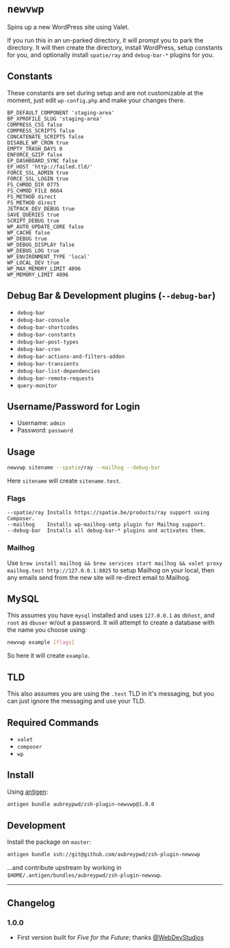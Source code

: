 # `newvwp`

Spins up a new WordPress site using Valet. 

If you run this in an un-parked directory, it will prompt you to park the directory. It will then create the directory, install WordPress, setup constants for you, and optionally install `spatie/ray` and `debug-bar-*` plugins for you.

## Constants

These constants are set during setup and are not customizable at the moment, just edit `wp-config.php` and make your changes there.

```
BP_DEFAULT_COMPONENT 'staging-area'
BP_XPROFILE_SLUG 'staging-area'
COMPRESS_CSS false 
COMPRESS_SCRIPTS false 
CONCATENATE_SCRIPTS false 
DISABLE_WP_CRON true 
EMPTY_TRASH_DAYS 0 
ENFORCE_GZIP false 
EP_DASHBOARD_SYNC false 
EP_HOST 'http://failed.tld/'
FORCE_SSL_ADMIN true 
FORCE_SSL_LOGIN true 
FS_CHMOD_DIR 0775 
FS_CHMOD_FILE 0664 
FS_METHOD direct
FS_METHOD direct 
JETPACK_DEV_DEBUG true 
SAVE_QUERIES true 
SCRIPT_DEBUG true 
WP_AUTO_UPDATE_CORE false 
WP_CACHE false 
WP_DEBUG true 
WP_DEBUG_DISPLAY false 
WP_DEBUG_LOG true 
WP_ENVIRONMENT_TYPE 'local'
WP_LOCAL_DEV true 
WP_MAX_MEMORY_LIMIT 4096
WP_MEMORY_LIMIT 4096
```

## Debug Bar & Development plugins (`--debug-bar`)

- `debug-bar`
- `debug-bar-console`
- `debug-bar-shortcodes`
- `debug-bar-constants`
- `debug-bar-post-types`
- `debug-bar-cron`
- `debug-bar-actions-and-filters-addon`
- `debug-bar-transients`
- `debug-bar-list-dependencies`
- `debug-bar-remote-requests`
- `query-monitor`

## Username/Password for Login

- Username: `admin`
- Password: `password`

## Usage

```bash
newvwp sitename --spatie/ray --mailhog --debug-bar
```

Here `sitename` will create `sitename.test`.

### Flags

```
--spatie/ray Installs https://spatie.be/products/ray support using Composer.
--mailhog    Installs wp-mailhog-smtp plugin for Mailhog support.
--debug-bar  Installs all debug-bar-* plugins and activates them.
```

### Mailhog

Use `brew install mailhog && brew services start mailhog && valet proxy mailhog.test http://127.0.0.1:8025` to setup Mailhog on your local, then any emails send from the new site will re-direct email to Mailhog.

## MySQL

This assumes you have `mysql` installed and uses `127.0.0.1` as `dbhost`, and `root` as `dbuser` w/out a password. It will attempt to create a database with the name you choose using:

```bash
newvwp example [flags]
```

So here it will create `example`.

## TLD

This also assumes you are using the `.test` TLD in it's messaging, but you can just ignore the messaging and use your TLD.

## Required Commands

- `valet`
- `composer`
- `wp`

## Install

Using [antigen](https://github.com/zsh-users/antigen):

```bash
antigen bundle aubreypwd/zsh-plugin-newvwp@1.0.0
```

## Development

Install the package on `master`:

```bash
antigen bundle ssh://git@github.com/aubreypwd/zsh-plugin-newvwp
```

...and contribute upstream by working in `$HOME/.antigen/bundles/aubreypwd/zsh-plugin-newvwp`.

---

## Changelog

### 1.0.0

- First version built for _Five for the Future_; thanks [@WebDevStudios](https://webdevstudios.com/)
